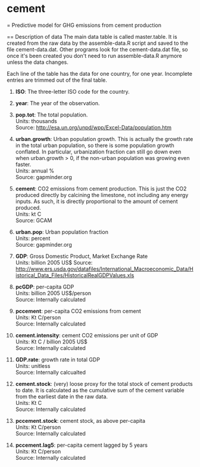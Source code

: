 cement
======

= Predictive model for GHG emissions from cement production

== Description of data
The main data table is called master.table.  It is created from the
raw data by the assemble-data.R script and saved to the file
cement-data.dat.  Other programs look for the cement-data.dat file, so
once it's been created you don't need to run assemble-data.R anymore
unless the data changes.

Each line of the table has the data for one country, for one year.
Incomplete entries are trimmed out of the final table.

1. **ISO**:  The three-letter ISO code for the country.

2. **year**:  The year of the observation.

3. **pop.tot**:  The total population. <br>
   Units:  thousands<br> 
   Source: http://esa.un.org/unpd/wpp/Excel-Data/population.htm 

4. **urban.growth**:  Urban population growth.  This is actually the
   growth rate in the total urban population, so there is some
   population growth conflated.  In particular, urbanization fraction
   can still go down even when urban.growth > 0, if the non-urban
   population was growing even faster.<br>
   Units:  annual %<br>
   Source:  gapminder.org

5. **cement**:  CO2 emissions from cement production.  This is just the
   CO2 produced directly by calcining the limestone, not including any
   energy inputs.  As such, it is directly proportional to the amount
   of cement produced.<br>
   Units:  kt C<br>
   Source:  GCAM

6. **urban.pop**:  Urban population fraction<br>
   Units:  percent<br>
   Source:  gapminder.org

7. **GDP**:  Gross Domestic Product, Market Exchange Rate<br>
   Units:  billion 2005 US$
   Source:
   http://www.ers.usda.gov/datafiles/International_Macroeconomic_Data/Historical_Data_Files/HistoricalRealGDPValues.xls

8. **pcGDP**:  per-capita GDP<br>
   Units:  billion 2005 US$/person<br>
   Source:  Internally calculated

9. **pccement**:  per-capita CO2 emissions from cement<br>
   Units:  Kt C/person<br>
   Source:  Internally calculated

10. **cement.intensity**:  cement CO2 emissions per unit of GDP<br>
    Units:  Kt C / billion 2005 US$<br>
    Source:  Internally calculated

11. **GDP.rate**:  growth rate in total GDP<br>
    Units:  unitless<br>
    Source:  Internally calcualted

12. **cement.stock**:  (very) loose proxy for the total stock of
    cement products to date.  It is calculated as the cumulative sum
    of the cement variable from the earliest date in the raw data.<br>
    Units:  Kt C<br>
    Source:  Internally calculated

13. **pccement.stock**:  cement stock, as above per-capita<br>
    Units:  Kt C/person<br>
    Source:  Internally calculated

14. **pccement.lag5**:  per-capita cement lagged by 5 years<br>
    Units:  Kt C/person<br>
    Source:  Internally calculated

 
